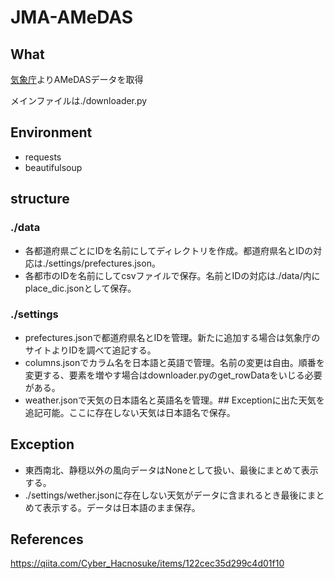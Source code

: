 # JMA-AMeDAS
## What
<a href="http://www.data.jma.go.jp/obd/stats/etrn/index.php?prec_no=&block_no=&year=&month=&day=&view=">気象庁</a>よりAMeDASデータを取得

メインファイルは./downloader.py


## Environment
- requests
- beautifulsoup

## structure
### ./data
- 各都道府県ごとにIDを名前にしてディレクトリを作成。都道府県名とIDの対応は./settings/prefectures.json。
- 各都市のIDを名前にしてcsvファイルで保存。名前とIDの対応は./data/内にplace_dic.jsonとして保存。
### ./settings
- prefectures.jsonで都道府県名とIDを管理。新たに追加する場合は気象庁のサイトよりIDを調べて追記する。
- columns.jsonでカラム名を日本語と英語で管理。名前の変更は自由。順番を変更する、要素を増やす場合はdownloader.pyのget_rowDataをいじる必要がある。
- weather.jsonで天気の日本語名と英語名を管理。## Exceptionに出た天気を追記可能。ここに存在しない天気は日本語名で保存。

## Exception
- 東西南北、静穏以外の風向データはNoneとして扱い、最後にまとめて表示する。
- ./settings/wether.jsonに存在しない天気がデータに含まれるとき最後にまとめて表示する。データは日本語のまま保存。


## References
https://qiita.com/Cyber_Hacnosuke/items/122cec35d299c4d01f10
